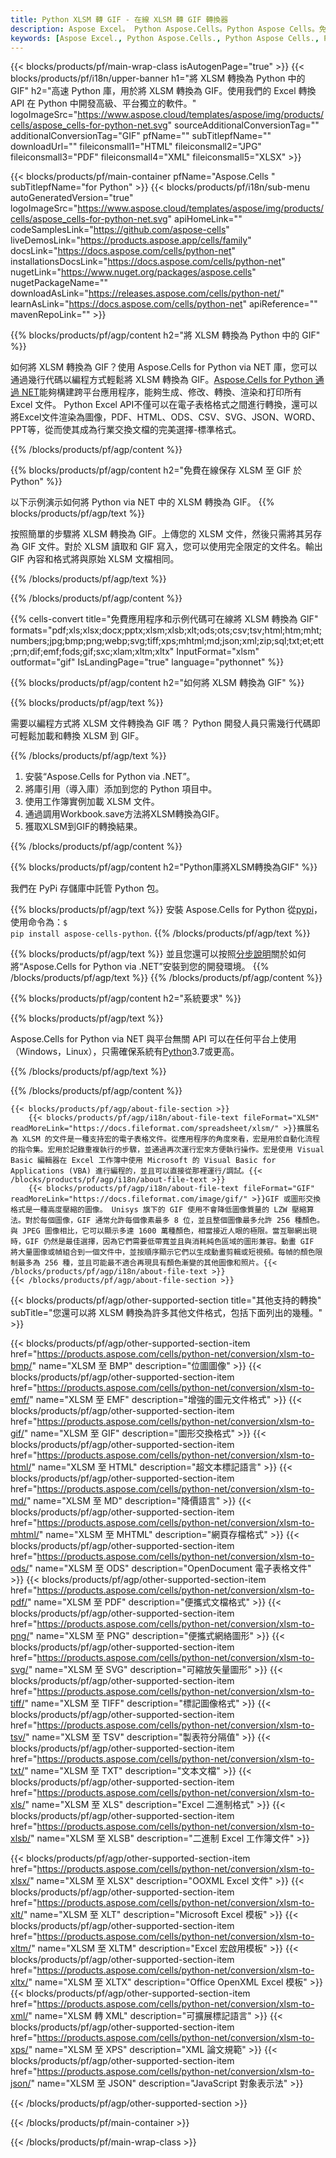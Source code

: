 ```yaml
---
title: Python XLSM 轉 GIF - 在線 XLSM 轉 GIF 轉換器
description: Aspose Excel。 Python Aspose.Cells。Python Aspose Cells。免費在線 Python 將 XLSM 轉換為 GIF 保存格式。 Python XLSM 到 GIF 格式。將 XLSM 保存為 GIF Python。
keywords: [Aspose Excel., Python Aspose.Cells., Python Aspose Cells., Python XLSM to GIF saveformat., Free Online XLSM to GIF Python., Python Convert XLSM to GIF]
---
```

{{< blocks/products/pf/main-wrap-class isAutogenPage="true" >}}
{{< blocks/products/pf/i18n/upper-banner h1="將 XLSM 轉換為 Python 中的 GIF" h2="高速 Python 庫，用於將 XLSM 轉換為 GIF。使用我們的 Excel 轉換 API 在 Python 中開發高級、平台獨立的軟件。" logoImageSrc="https://www.aspose.cloud/templates/aspose/img/products/cells/aspose_cells-for-python-net.svg" sourceAdditionalConversionTag="" additionalConversionTag="GIF" pfName="" subTitlepfName="" downloadUrl="" fileiconsmall1="HTML" fileiconsmall2="JPG" fileiconsmall3="PDF" fileiconsmall4="XML" fileiconsmall5="XLSX" >}}

{{< blocks/products/pf/main-container pfName="Aspose.Cells " subTitlepfName="for Python" >}}
{{< blocks/products/pf/i18n/sub-menu autoGeneratedVersion="true" logoImageSrc="https://www.aspose.cloud/templates/aspose/img/products/cells/aspose_cells-for-python-net.svg" apiHomeLink="" codeSamplesLink="https://github.com/aspose-cells" liveDemosLink="https://products.aspose.app/cells/family" docsLink="https://docs.aspose.com/cells/python-net" installationsDocsLink="https://docs.aspose.com/cells/python-net" nugetLink="https://www.nuget.org/packages/aspose.cells" nugetPackageName="" downloadAsLink="https://releases.aspose.com/cells/python-net/" learnAsLink="https://docs.aspose.com/cells/python-net" apiReference="" mavenRepoLink="" >}}


{{% blocks/products/pf/agp/content h2="將 XLSM 轉換為 Python 中的 GIF" %}}

如何將 XLSM 轉換為 GIF？使用 Aspose.Cells for Python via NET 庫，您可以通過幾行代碼以編程方式輕鬆將 XLSM 轉換為 GIF。[Aspose.Cells for Python 通過 NET](https://pypi.org/project/aspose-cells-python/)能夠構建跨平台應用程序，能夠生成、修改、轉換、渲染和打印所有 Excel 文件。 Python Excel API不僅可以在電子表格格式之間進行轉換，還可以將Excel文件渲染為圖像，PDF、HTML、ODS、CSV、SVG、JSON、WORD、PPT等，從而使其成為行業交換文檔的完美選擇-標準格式。

{{% /blocks/products/pf/agp/content %}}


{{% blocks/products/pf/agp/content h2="免費在線保存 XLSM 至 GIF 於 Python" %}}

以下示例演示如何將 Python via NET 中的 XLSM 轉換為 GIF。
{{% blocks/products/pf/agp/text %}}

按照簡單的步驟將 XLSM 轉換為 GIF。上傳您的 XLSM 文件，然後只需將其另存為 GIF 文件。對於 XLSM 讀取和 GIF 寫入，您可以使用完全限定的文件名。輸出 GIF 內容和格式將與原始 XLSM 文檔相同。

{{% /blocks/products/pf/agp/text %}}

{{% /blocks/products/pf/agp/content %}}

{{% cells-convert title="免費應用程序和示例代碼可在線將 XLSM 轉換為 GIF" formats="pdf;xls;xlsx;docx;pptx;xlsm;xlsb;xlt;ods;ots;csv;tsv;html;htm;mht;numbers;jpg;bmp;png;webp;svg;tiff;xps;mhtml;md;json;xml;zip;sql;txt;et;ett;prn;dif;emf;fods;gif;sxc;xlam;xltm;xltx" InputFormat="xlsm" outformat="gif" IsLandingPage="true" language="pythonnet" %}}

{{% blocks/products/pf/agp/content h2="如何將 XLSM 轉換為 GIF" %}}

{{% blocks/products/pf/agp/text %}}

需要以編程方式將 XLSM 文件轉換為 GIF 嗎？ Python 開發人員只需幾行代碼即可輕鬆加載和轉換 XLSM 到 GIF。

{{% /blocks/products/pf/agp/text %}}

1. 安裝“Aspose.Cells for Python via .NET”。
1. 將庫引用（導入庫）添加到您的 Python 項目中。
1. 使用工作簿實例加載 XLSM 文件。
1. 通過調用Workbook.save方法將XLSM轉換為GIF。
1. 獲取XLSM到GIF的轉換結果。

{{% /blocks/products/pf/agp/content %}}


{{% blocks/products/pf/agp/content h2="Python庫將XLSM轉換為GIF" %}}

我們在 PyPi 存儲庫中託管 Python 包。

{{% blocks/products/pf/agp/text %}}
安裝 Aspose.Cells for Python 從<a href="https://pypi.org/project/aspose-cells-python/">pypi</a>，使用命令為：<code>$ pip install aspose-cells-python</code>.
{{% /blocks/products/pf/agp/text %}}

{{% blocks/products/pf/agp/text %}}
並且您還可以按照[分步說明](https://docs.aspose.com/cells/python-net/getting-started/)關於如何將“Aspose.Cells for Python via .NET”安裝到您的開發環境。
{{% /blocks/products/pf/agp/text %}}
{{% /blocks/products/pf/agp/content %}}

{{% blocks/products/pf/agp/content h2="系統要求" %}}

{{% blocks/products/pf/agp/text %}}

 Aspose.Cells for Python via NET 與平台無關 API 可以在任何平台上使用（Windows，Linux），只需確保系統有[Python](https://www.python.org/downloads/)3.7或更高。
 
{{% /blocks/products/pf/agp/text %}}

{{% /blocks/products/pf/agp/content %}}

<!-- aboutfile Starts -->
    {{< blocks/products/pf/agp/about-file-section >}}
        {{< blocks/products/pf/agp/i18n/about-file-text fileFormat="XLSM" readMoreLink="https://docs.fileformat.com/spreadsheet/xlsm/" >}}擴展名為 XLSM 的文件是一種支持宏的電子表格文件。從應用程序的角度來看，宏是用於自動化流程的指令集。宏用於記錄重複執行的步驟，並通過再次運行宏來方便執行操作。宏是使用 Visual Basic 編輯器在 Excel 工作簿中使用 Microsoft 的 Visual Basic for Applications (VBA) 進行編程的，並且可以直接從那裡運行/調試。{{< /blocks/products/pf/agp/i18n/about-file-text >}}
        {{< blocks/products/pf/agp/i18n/about-file-text fileFormat="GIF" readMoreLink="https://docs.fileformat.com/image/gif/" >}}GIF 或圖形交換格式是一種高度壓縮的圖像。 Unisys 旗下的 GIF 使用不會降低圖像質量的 LZW 壓縮算法。對於每個圖像，GIF 通常允許每個像素最多 8 位，並且整個圖像最多允許 256 種顏色。與 JPEG 圖像相比，它可以顯示多達 1600 萬種顏色，相當接近人眼的極限。當互聯網出現時，GIF 仍然是最佳選擇，因為它們需要低帶寬並且與消耗純色區域的圖形兼容。動畫 GIF 將大量圖像或幀組合到一個文件中，並按順序顯示它們以生成動畫剪輯或短視頻。每幀的顏色限制最多為 256 種，並且可能最不適合再現具有顏色漸變的其他圖像和照片。{{< /blocks/products/pf/agp/i18n/about-file-text >}}
    {{< /blocks/products/pf/agp/about-file-section >}}
<!-- aboutfile Ends -->

{{< blocks/products/pf/agp/other-supported-section title="其他支持的轉換" subTitle="您還可以將 XLSM 轉換為許多其他文件格式，包括下面列出的幾種。" >}}

{{< blocks/products/pf/agp/other-supported-section-item href="https://products.aspose.com/cells/python-net/conversion/xlsm-to-bmp/" name="XLSM 至 BMP" description="位圖圖像" >}}
{{< blocks/products/pf/agp/other-supported-section-item href="https://products.aspose.com/cells/python-net/conversion/xlsm-to-emf/" name="XLSM 至 EMF" description="增強的圖元文件格式" >}}
{{< blocks/products/pf/agp/other-supported-section-item href="https://products.aspose.com/cells/python-net/conversion/xlsm-to-gif/" name="XLSM 至 GIF" description="圖形交換格式" >}}
{{< blocks/products/pf/agp/other-supported-section-item href="https://products.aspose.com/cells/python-net/conversion/xlsm-to-html/" name="XLSM 至 HTML" description="超文本標記語言" >}}
{{< blocks/products/pf/agp/other-supported-section-item href="https://products.aspose.com/cells/python-net/conversion/xlsm-to-md/" name="XLSM 至 MD" description="降價語言" >}}
{{< blocks/products/pf/agp/other-supported-section-item href="https://products.aspose.com/cells/python-net/conversion/xlsm-to-mhtml/" name="XLSM 至 MHTML" description="網頁存檔格式" >}}
{{< blocks/products/pf/agp/other-supported-section-item href="https://products.aspose.com/cells/python-net/conversion/xlsm-to-ods/" name="XLSM 至 ODS" description="OpenDocument 電子表格文件" >}}
{{< blocks/products/pf/agp/other-supported-section-item href="https://products.aspose.com/cells/python-net/conversion/xlsm-to-pdf/" name="XLSM 至 PDF" description="便攜式文檔格式" >}}
{{< blocks/products/pf/agp/other-supported-section-item href="https://products.aspose.com/cells/python-net/conversion/xlsm-to-png/" name="XLSM 至 PNG" description="便攜式網絡圖形" >}}
{{< blocks/products/pf/agp/other-supported-section-item href="https://products.aspose.com/cells/python-net/conversion/xlsm-to-svg/" name="XLSM 至 SVG" description="可縮放矢量圖形" >}}
{{< blocks/products/pf/agp/other-supported-section-item href="https://products.aspose.com/cells/python-net/conversion/xlsm-to-tiff/" name="XLSM 至 TIFF" description="標記圖像格式" >}}
{{< blocks/products/pf/agp/other-supported-section-item href="https://products.aspose.com/cells/python-net/conversion/xlsm-to-tsv/" name="XLSM 至 TSV" description="製表符分隔值" >}}
{{< blocks/products/pf/agp/other-supported-section-item href="https://products.aspose.com/cells/python-net/conversion/xlsm-to-txt/" name="XLSM 至 TXT" description="文本文檔" >}}
{{< blocks/products/pf/agp/other-supported-section-item href="https://products.aspose.com/cells/python-net/conversion/xlsm-to-xls/" name="XLSM 至 XLS" description="Excel 二進制格式" >}}
{{< blocks/products/pf/agp/other-supported-section-item href="https://products.aspose.com/cells/python-net/conversion/xlsm-to-xlsb/" name="XLSM 至 XLSB" description="二進制 Excel 工作簿文件" >}}

{{< blocks/products/pf/agp/other-supported-section-item href="https://products.aspose.com/cells/python-net/conversion/xlsm-to-xlsx/" name="XLSM 至 XLSX" description="OOXML Excel 文件" >}}
{{< blocks/products/pf/agp/other-supported-section-item href="https://products.aspose.com/cells/python-net/conversion/xlsm-to-xlt/" name="XLSM 至 XLT" description="Microsoft Excel 模板" >}}
{{< blocks/products/pf/agp/other-supported-section-item href="https://products.aspose.com/cells/python-net/conversion/xlsm-to-xltm/" name="XLSM 至 XLTM" description="Excel 宏啟用模板" >}}
{{< blocks/products/pf/agp/other-supported-section-item href="https://products.aspose.com/cells/python-net/conversion/xlsm-to-xltx/" name="XLSM 至 XLTX" description="Office OpenXML Excel 模板" >}}
{{< blocks/products/pf/agp/other-supported-section-item href="https://products.aspose.com/cells/python-net/conversion/xlsm-to-xml/" name="XLSM 轉 XML" description="可擴展標記語言" >}}
{{< blocks/products/pf/agp/other-supported-section-item href="https://products.aspose.com/cells/python-net/conversion/xlsm-to-xps/" name="XLSM 至 XPS" description="XML 論文規範" >}}
{{< blocks/products/pf/agp/other-supported-section-item href="https://products.aspose.com/cells/python-net/conversion/xlsm-to-json/" name="XLSM 至 JSON" description="JavaScript 對象表示法" >}}

{{< /blocks/products/pf/agp/other-supported-section >}}

{{< /blocks/products/pf/main-container >}}
    
{{< /blocks/products/pf/main-wrap-class >}}
